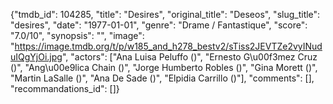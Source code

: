 {"tmdb_id": 104285, "title": "Desires", "original_title": "Deseos", "slug_title": "desires", "date": "1977-01-01", "genre": "Drame / Fantastique", "score": "7.0/10", "synopsis": "", "image": "https://image.tmdb.org/t/p/w185_and_h278_bestv2/sTiss2JEVTZe2vyINuduIQgYjOi.jpg", "actors": ["Ana Luisa Peluffo ()", "Ernesto G\u00f3mez Cruz ()", "Ang\u00e9lica Chain ()", "Jorge Humberto Robles ()", "Gina Morett ()", "Martin LaSalle ()", "Ana De Sade ()", "Elpidia Carrillo ()"], "comments": [], "recommandations_id": []}